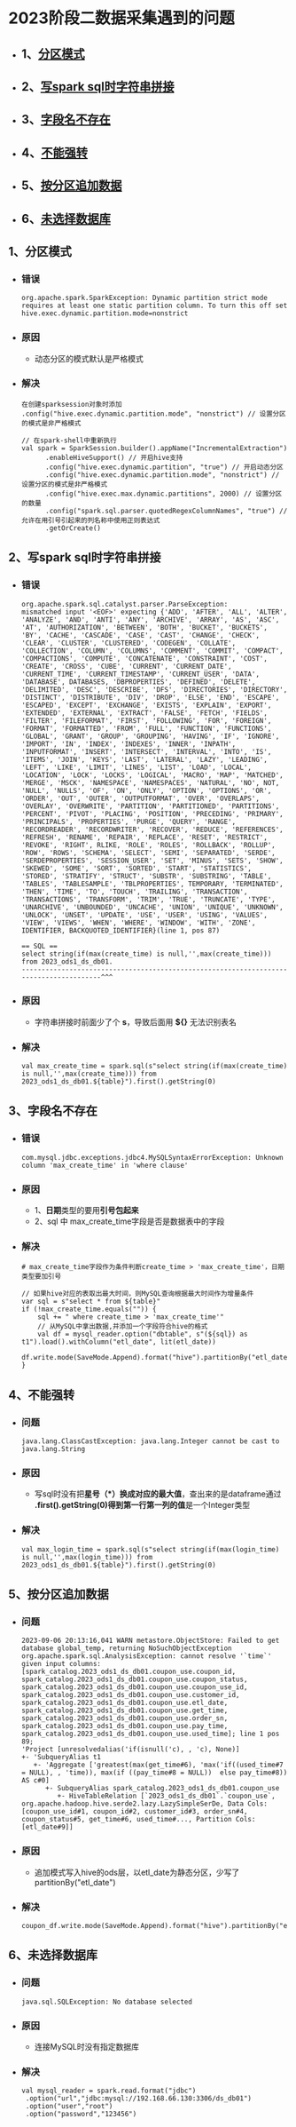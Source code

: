 # 2023阶段二数据采集遇到的问题

- ## 1、[分区模式](#nonstrict)

- ## 2、[写spark sql时字符串拼接](#StringConcatenation)

- ## 3、[字段名不存在](#UnknownColumn)

- ##  4、[不能强转](#cannot)

- ## 5、[按分区追加数据](#partition)

- ## 6、[未选择数据库](#NoDatabaseSelected)



## 1、<a id="nonstrict">分区模式</a>

- ### 错误

  ````
  org.apache.spark.SparkException: Dynamic partition strict mode requires at least one static partition column. To turn this off set hive.exec.dynamic.partition.mode=nonstrict
  ````

- ### 原因

  - 动态分区的模式默认是严格模式

- ### 解决

  ```
  在创建sparksession对象时添加
  .config("hive.exec.dynamic.partition.mode", "nonstrict") // 设置分区的模式是非严格模式
  
  // 在spark-shell中重新执行
  val spark = SparkSession.builder().appName("IncrementalExtraction")
        .enableHiveSupport() // 开启hive支持
        .config("hive.exec.dynamic.partition", "true") // 开启动态分区
        .config("hive.exec.dynamic.partition.mode", "nonstrict") // 设置分区的模式是非严格模式
        .config("hive.exec.max.dynamic.partitions", 2000) // 设置分区的数量
        .config("spark.sql.parser.quotedRegexColumnNames", "true") // 允许在用引号引起来的列名称中使用正则表达式
        .getOrCreate()
  ```




## 2、<a id="StringConcatenation">写spark sql时字符串拼接</a>

- ### 错误

  ```
  org.apache.spark.sql.catalyst.parser.ParseException:
  mismatched input '<EOF>' expecting {'ADD', 'AFTER', 'ALL', 'ALTER', 'ANALYZE', 'AND', 'ANTI', 'ANY', 'ARCHIVE', 'ARRAY', 'AS', 'ASC', 'AT', 'AUTHORIZATION', 'BETWEEN', 'BOTH', 'BUCKET', 'BUCKETS', 'BY', 'CACHE', 'CASCADE', 'CASE', 'CAST', 'CHANGE', 'CHECK', 'CLEAR', 'CLUSTER', 'CLUSTERED', 'CODEGEN', 'COLLATE', 'COLLECTION', 'COLUMN', 'COLUMNS', 'COMMENT', 'COMMIT', 'COMPACT', 'COMPACTIONS', 'COMPUTE', 'CONCATENATE', 'CONSTRAINT', 'COST', 'CREATE', 'CROSS', 'CUBE', 'CURRENT', 'CURRENT_DATE', 'CURRENT_TIME', 'CURRENT_TIMESTAMP', 'CURRENT_USER', 'DATA', 'DATABASE', DATABASES, 'DBPROPERTIES', 'DEFINED', 'DELETE', 'DELIMITED', 'DESC', 'DESCRIBE', 'DFS', 'DIRECTORIES', 'DIRECTORY', 'DISTINCT', 'DISTRIBUTE', 'DIV', 'DROP', 'ELSE', 'END', 'ESCAPE', 'ESCAPED', 'EXCEPT', 'EXCHANGE', 'EXISTS', 'EXPLAIN', 'EXPORT', 'EXTENDED', 'EXTERNAL', 'EXTRACT', 'FALSE', 'FETCH', 'FIELDS', 'FILTER', 'FILEFORMAT', 'FIRST', 'FOLLOWING', 'FOR', 'FOREIGN', 'FORMAT', 'FORMATTED', 'FROM', 'FULL', 'FUNCTION', 'FUNCTIONS', 'GLOBAL', 'GRANT', 'GROUP', 'GROUPING', 'HAVING', 'IF', 'IGNORE', 'IMPORT', 'IN', 'INDEX', 'INDEXES', 'INNER', 'INPATH', 'INPUTFORMAT', 'INSERT', 'INTERSECT', 'INTERVAL', 'INTO', 'IS', 'ITEMS', 'JOIN', 'KEYS', 'LAST', 'LATERAL', 'LAZY', 'LEADING', 'LEFT', 'LIKE', 'LIMIT', 'LINES', 'LIST', 'LOAD', 'LOCAL', 'LOCATION', 'LOCK', 'LOCKS', 'LOGICAL', 'MACRO', 'MAP', 'MATCHED', 'MERGE', 'MSCK', 'NAMESPACE', 'NAMESPACES', 'NATURAL', 'NO', NOT, 'NULL', 'NULLS', 'OF', 'ON', 'ONLY', 'OPTION', 'OPTIONS', 'OR', 'ORDER', 'OUT', 'OUTER', 'OUTPUTFORMAT', 'OVER', 'OVERLAPS', 'OVERLAY', 'OVERWRITE', 'PARTITION', 'PARTITIONED', 'PARTITIONS', 'PERCENT', 'PIVOT', 'PLACING', 'POSITION', 'PRECEDING', 'PRIMARY', 'PRINCIPALS', 'PROPERTIES', 'PURGE', 'QUERY', 'RANGE', 'RECORDREADER', 'RECORDWRITER', 'RECOVER', 'REDUCE', 'REFERENCES', 'REFRESH', 'RENAME', 'REPAIR', 'REPLACE', 'RESET', 'RESTRICT', 'REVOKE', 'RIGHT', RLIKE, 'ROLE', 'ROLES', 'ROLLBACK', 'ROLLUP', 'ROW', 'ROWS', 'SCHEMA', 'SELECT', 'SEMI', 'SEPARATED', 'SERDE', 'SERDEPROPERTIES', 'SESSION_USER', 'SET', 'MINUS', 'SETS', 'SHOW', 'SKEWED', 'SOME', 'SORT', 'SORTED', 'START', 'STATISTICS', 'STORED', 'STRATIFY', 'STRUCT', 'SUBSTR', 'SUBSTRING', 'TABLE', 'TABLES', 'TABLESAMPLE', 'TBLPROPERTIES', TEMPORARY, 'TERMINATED', 'THEN', 'TIME', 'TO', 'TOUCH', 'TRAILING', 'TRANSACTION', 'TRANSACTIONS', 'TRANSFORM', 'TRIM', 'TRUE', 'TRUNCATE', 'TYPE', 'UNARCHIVE', 'UNBOUNDED', 'UNCACHE', 'UNION', 'UNIQUE', 'UNKNOWN', 'UNLOCK', 'UNSET', 'UPDATE', 'USE', 'USER', 'USING', 'VALUES', 'VIEW', 'VIEWS', 'WHEN', 'WHERE', 'WINDOW', 'WITH', 'ZONE', IDENTIFIER, BACKQUOTED_IDENTIFIER}(line 1, pos 87)
  
  == SQL ==
  select string(if(max(create_time) is null,'',max(create_time))) from 2023_ods1_ds_db01.
  ---------------------------------------------------------------------------------------^^^
  ```

- ### 原因

  - 字符串拼接时前面少了个 **s**，导致后面用 **${}** 无法识别表名

- ### 解决

  ```
  val max_create_time = spark.sql(s"select string(if(max(create_time) is null,'',max(create_time))) from 2023_ods1_ds_db01.${table}").first().getString(0)
  ```

  

## 3、<a id="UnknownColumn">字段名不存在</a>

- ### 错误

  ```
  com.mysql.jdbc.exceptions.jdbc4.MySQLSyntaxErrorException: Unknown column 'max_create_time' in 'where clause'
  ```

- ### 原因

  - 1、**日期**类型的要用**引号包起来**
  - 2、sql 中 max_create_time字段是否是数据表中的字段

- ### 解决

  ```
  # max_create_time字段作为条件判断create_time > 'max_create_time'，日期类型要加引号
  
  // 如果hive对应的表取出最大时间，则MySQL查询根据最大时间作为增量条件
  var sql = s"select * from ${table}"
  if (!max_create_time.equals("")) {
      sql += " where create_time > 'max_create_time'"
      // 从MySQL中拿出数据,并添加一个字段符合hive的格式
      val df = mysql_reader.option("dbtable", s"(${sql}) as t1").load().withColumn("etl_date", lit(etl_date))
      df.write.mode(SaveMode.Append).format("hive").partitionBy("etl_date").saveAsTable(s"2023_ods1_ds_db01.${table}")
  }
  
  ```




## 4、<a id="cannot">不能强转</a>

- ### 问题

  ```
  java.lang.ClassCastException: java.lang.Integer cannot be cast to java.lang.String
  ```

- ### 原因

  - 写sql时没有把**星号（*）**换成对应的**最大值**，查出来的是dataframe通过 **.first().getString(0)**得到**第一行第一列的值**是一个Integer类型

- ### 解决

  ```
  val max_login_time = spark.sql(s"select string(if(max(login_time) is null,'',max(login_time))) from 2023_ods1_ds_db01.${table}").first().getString(0)
  ```




## 5、<a id="partition">按分区追加数据</a>

- ### 问题

  ```
  2023-09-06 20:13:16,041 WARN metastore.ObjectStore: Failed to get database global_temp, returning NoSuchObjectException
  org.apache.spark.sql.AnalysisException: cannot resolve '`time`' given input columns: [spark_catalog.2023_ods1_ds_db01.coupon_use.coupon_id, spark_catalog.2023_ods1_ds_db01.coupon_use.coupon_status, spark_catalog.2023_ods1_ds_db01.coupon_use.coupon_use_id, spark_catalog.2023_ods1_ds_db01.coupon_use.customer_id, spark_catalog.2023_ods1_ds_db01.coupon_use.etl_date, spark_catalog.2023_ods1_ds_db01.coupon_use.get_time, spark_catalog.2023_ods1_ds_db01.coupon_use.order_sn, spark_catalog.2023_ods1_ds_db01.coupon_use.pay_time, spark_catalog.2023_ods1_ds_db01.coupon_use.used_time]; line 1 pos 89;
  'Project [unresolvedalias('if(isnull('c), , 'c), None)]
  +- 'SubqueryAlias t1
     +- 'Aggregate ['greatest(max(get_time#6), 'max('if((used_time#7 = NULL), , 'time)), max(if ((pay_time#8 = NULL))  else pay_time#8)) AS c#0]
        +- SubqueryAlias spark_catalog.2023_ods1_ds_db01.coupon_use
           +- HiveTableRelation [`2023_ods1_ds_db01`.`coupon_use`, org.apache.hadoop.hive.serde2.lazy.LazySimpleSerDe, Data Cols: [coupon_use_id#1, coupon_id#2, customer_id#3, order_sn#4, coupon_status#5, get_time#6, used_time#..., Partition Cols: [etl_date#9]]
  ```

- ### 原因

  - 追加模式写入hive的ods层，以etl_date为静态分区，少写了partitionBy("etl_date")

- ### 解决

  ```
  coupon_df.write.mode(SaveMode.Append).format("hive").partitionBy("etl_date").saveAsTable("2023_ods1_ds_db01.coupon_use")
  ```




## 6、<a id="NoDatabaseSelected">未选择数据库</a>

- ### 问题

  ```
  java.sql.SQLException: No database selected
  ```

- ### 原因

  - 连接MySQL时没有指定数据库

- ### 解决

  ```
  val mysql_reader = spark.read.format("jdbc")
   .option("url","jdbc:mysql://192.168.66.130:3306/ds_db01")
   .option("user","root")
   .option("password","123456")
  ```

  

















